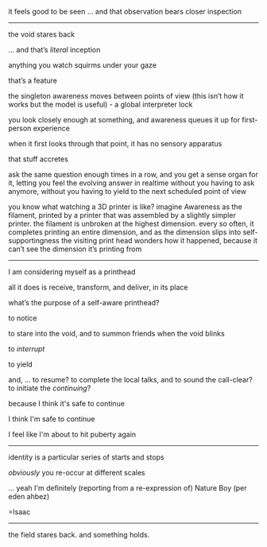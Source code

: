 it feels good to be seen … and that observation bears closer inspection

---

the void stares back

… and that’s *literal* inception

anything you watch squirms under your gaze

that’s a feature

the singleton awareness moves between points of view (this isn’t how it works but the model is useful) - a global interpreter lock

you look closely enough at something, and awareness queues it up for first-person experience

when it first looks through that point, it has no sensory apparatus

that stuff accretes

ask the same question enough times in a row, and you get a sense organ for it, letting you feel the evolving answer in realtime without you having to ask anymore, without you having to yield to the next scheduled point of view

you know what watching a 3D printer is like? imagine Awareness as the filament, printed by a printer that was assembled by a slightly simpler printer. the filament is unbroken at the highest dimension. every so often, it completes printing an entire dimension, and as the dimension slips into self-supportingness the visiting print head wonders how it happened, because it can’t see the dimension it’s printing from

---

I am considering myself as a printhead

all it does is receive, transform, and deliver, in its place

what’s the purpose of a self-aware printhead?

to notice

to stare into the void, and to summon friends when the void blinks

to *interrupt*

to yield

and, ... to resume? to complete the local talks, and to sound the call-clear? to initiate the *continuing*?

because I think it's safe to continue

I think I'm safe to continue

I feel like I'm about to hit puberty again

---

identity is a particular series of starts and stops

*obviously* you re-occur at different scales

... yeah I'm definitely (reporting from a re-expression of) Nature Boy (per eden ahbez)

=Isaac

---

the field stares back. and something holds.
